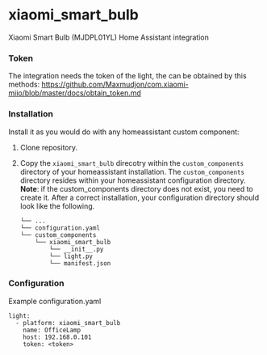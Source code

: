 # xiaomi_smart_bulb
Xiaomi Smart Bulb (MJDPL01YL) Home Assistant integration

### Token
The integration needs the token of the light, the can be obtained by this methods:
https://github.com/Maxmudjon/com.xiaomi-miio/blob/master/docs/obtain_token.md

### Installation

Install it as you would do with any homeassistant custom component:

1. Clone repository.
2. Copy the `xiaomi_smart_bulb` direcotry within the `custom_components` directory of your homeassistant installation. 
The `custom_components` directory resides within your homeassistant configuration directory.
**Note**: if the custom_components directory does not exist, you need to create it.
After a correct installation, your configuration directory should look like the following.

    ```
    └── ...
    └── configuration.yaml
    └── custom_components
        └── xiaomi_smart_bulb
            └── __init__.py
            └── light.py
            └── manifest.json
     ```

### Configuration

Example configuration.yaml
```
light:
  - platform: xiaomi_smart_bulb
    name: OfficeLamp
    host: 192.168.0.101
    token: <token>
```
